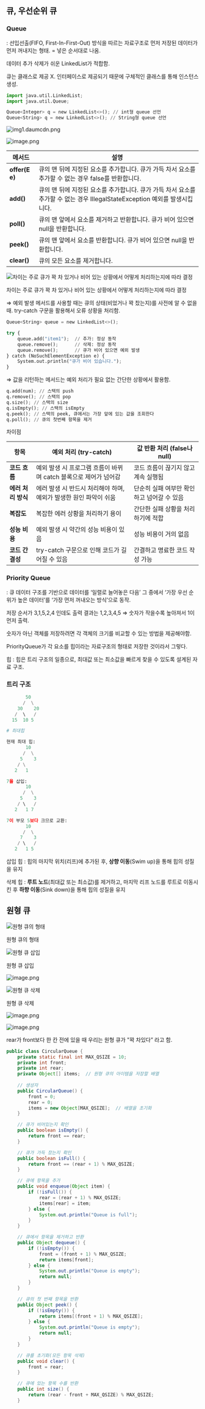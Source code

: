 ## 큐, 우선순위 큐

### Queue

: 선입선출(FIFO, First-In-First-Out) 방식을 따르는 자료구조로 먼저 저장된 데이터가 먼저 꺼내지는 형태. = 넣은 순서대로 나옴. 

데이터 추가 삭제가 쉬운 LinkedList가 적합함.

큐는 클래스로 제공 X. 인터페이스로 제공되기 때문에 구체적인 클래스를 통해 인스턴스 생성.

```python
import java.util.LinkedList;
import java.util.Queue;

Queue<Integer> q = new LinkedList<>(); // int형 queue 선언
Queue<String> q = new LinkedList<>(); // String형 queue 선언
```

![img1.daumcdn.png](https://prod-files-secure.s3.us-west-2.amazonaws.com/a8c02eb2-d622-48cd-b20f-5cf5f51eb8df/4c27f18f-e02f-4816-a438-3fc01774fe45/img1.daumcdn.png)

![image.png](https://prod-files-secure.s3.us-west-2.amazonaws.com/a8c02eb2-d622-48cd-b20f-5cf5f51eb8df/a365fd7a-073c-4909-9e25-805c62cbb49a/image.png)

| **메서드** | **설명** |
| --- | --- |
| **offer(E e)** | 큐의 맨 뒤에 지정된 요소를 추가합니다. 큐가 가득 차서 요소를 추가할 수 없는 경우 false를 반환합니다. |
| **add()** | 큐의 맨 뒤에 지정된 요소를 추가합니다. 큐가 가득 차서 요소를 추가할 수 없는 경우 IllegalStateException 예외를 발생시킵니다. |
| **poll()** | 큐의 맨 앞에서 요소를 제거하고 반환합니다. 큐가 비어 있으면 null을 반환합니다. |
| **peek()** | 큐의 맨 앞에서 요소를 반환합니다. 큐가 비어 있으면 null을 반환합니다. |
| **clear()** | 큐의 모든 요소를 제거합니다. |

![차이는 주로 큐가 꽉 차 있거나 비어 있는 상황에서 어떻게 처리하는지에 따라 결정](https://prod-files-secure.s3.us-west-2.amazonaws.com/a8c02eb2-d622-48cd-b20f-5cf5f51eb8df/a5d3e644-22e2-429a-96de-1e706eb5d3de/image.png)

차이는 주로 큐가 꽉 차 있거나 비어 있는 상황에서 어떻게 처리하는지에 따라 결정

⇒ 예외 발생 메서드를 사용할 때는 큐의 상태(비었거나 꽉 찼는지)를 사전에 알 수 없을 때. try-catch 구문을 활용해서 오류 상황을 처리함.

```python
Queue<String> queue = new LinkedList<>();

try {
    queue.add("item1");  // 추가: 정상 동작
    queue.remove();      // 삭제: 정상 동작
    queue.remove();      // 큐가 비어 있으면 예외 발생
} catch (NoSuchElementException e) {
    System.out.println("큐가 비어 있습니다.");
}
```

⇒ 값을 리턴하는 메서드는 예외 처리가 필요 없는 간단한 상황에서 활용함. 

```python
q.add(num); // 스택의 push
q.remove(); // 스택의 pop
q.size(); // 스택의 size
q.isEmpty(); // 스택의 isEmpty
q.peek(); // 스택의 peek, 큐에서는 가장 앞에 있는 값을 조회한다 
q.poll(); // 큐의 첫번째 항목을 제거
```

차이점 

| 항목           | 예외 처리 (try-catch)                               | 값 반환 처리 (false나 null)                 |
|----------------|-----------------------------------------------------|---------------------------------------------|
| **코드 흐름**    | 예외 발생 시 프로그램 흐름이 바뀌며 catch 블록으로 제어가 넘어감   | 코드 흐름이 끊기지 않고 계속 실행됨             |
| **에러 처리 방식**| 에러 발생 시 반드시 처리해야 하며, 예외가 발생한 원인 파악이 쉬움  | 단순히 실패 여부만 확인하고 넘어갈 수 있음       |
| **복잡도**      | 복잡한 에러 상황을 처리하기 용이                            | 간단한 실패 상황을 처리하기에 적합               |
| **성능 비용**    | 예외 발생 시 약간의 성능 비용이 있음                          | 성능 비용이 거의 없음                           |
| **코드 간결성**  | try-catch 구문으로 인해 코드가 길어질 수 있음                  | 간결하고 명료한 코드 작성 가능                  |


### Priority Queue

: 큐 데이터 구조를 기반으로 데이터를 ‘일렬로 늘어놓은 다음’ 그 중에서 ‘가장 우선 순위가 높은 데이터’를 ‘가장 먼저 꺼내오는 방식’으로 동작.

저장 순서가 3,1,5,2,4 인데도 출력 결과는 1,2,3,4,5 ⇒ 숫자가 작을수록 높아져서 1이 먼저 출력.

숫자가 아닌 객체를 저장하려면 각 객체의 크기를 비교할 수 있는 방법을 제공해야함. 

PriorityQueue가 각 요소를 힙이라는 자료구조의 형태로 저장한 것이라서 그렇다.

힙 :  힙은 트리 구조의 일종으로, 최대값 또는 최소값을 빠르게 찾을 수 있도록 설계된 자료 구조.

### 트리 구조

```python
       50
      /  \
    30    20
   /  \   /
  15  10 5

# 최대힙

현재 최대 힙:
       10
      /  \
     5    3
    / \
   2   1

7을 삽입:
       10
      /  \
     5    3
    / \   /
   2   1 7

7이 부모 5보다 크므로 교환:
       10
      /  \
     7    3
    / \   /
   2   1 5
```

삽입 힙 : 힙의 마지막 위치(리프)에 추가된 후, **상향 이동**(Swim up)을 통해 힙의 성질을 유지

삭제 힙 : **루트 노드**(최대값 또는 최소값)를 제거하고, 마지막 리프 노드를 루트로 이동시킨 후 **하향 이동**(Sink down)을 통해 힙의 성질을 유지

## 원형 큐

![ 원형 큐의 형태](https://prod-files-secure.s3.us-west-2.amazonaws.com/a8c02eb2-d622-48cd-b20f-5cf5f51eb8df/f9ae0903-80da-4c69-a2b9-1d37ead0d799/image.png)

 원형 큐의 형태

![원형 큐 삽입](https://prod-files-secure.s3.us-west-2.amazonaws.com/a8c02eb2-d622-48cd-b20f-5cf5f51eb8df/aa14f09b-bc23-44cb-bdd9-f0a829d767cb/image.png)

원형 큐 삽입

![image.png](https://prod-files-secure.s3.us-west-2.amazonaws.com/a8c02eb2-d622-48cd-b20f-5cf5f51eb8df/291cb24a-fccb-4641-ab7f-d4b9a9b06fa0/image.png)

![원형 큐 삭제](https://prod-files-secure.s3.us-west-2.amazonaws.com/a8c02eb2-d622-48cd-b20f-5cf5f51eb8df/4e1a34c8-c5bc-49b6-a4ce-12164ff1e33e/image.png)

원형 큐 삭제

![image.png](https://prod-files-secure.s3.us-west-2.amazonaws.com/a8c02eb2-d622-48cd-b20f-5cf5f51eb8df/03386271-910b-4fee-9d03-216702ecf381/image.png)

![image.png](https://prod-files-secure.s3.us-west-2.amazonaws.com/a8c02eb2-d622-48cd-b20f-5cf5f51eb8df/356809c5-30d3-4eb2-a88d-c03fa916676d/image.png)

rear가 front보다 한 칸 전에 있을 때 우리는 원형 큐가 "꽉 차있다” 라고 함.

```java
public class CircularQueue {
    private static final int MAX_QSIZE = 10;
    private int front;
    private int rear;
    private Object[] items;  // 원형 큐의 아이템을 저장할 배열
    
    // 생성자
    public CircularQueue() {
        front = 0;
        rear = 0;
        items = new Object[MAX_QSIZE];  // 배열을 초기화
    }

    // 큐가 비어있는지 확인
    public boolean isEmpty() {
        return front == rear;
    }

    // 큐가 가득 찼는지 확인
    public boolean isFull() {
        return front == (rear + 1) % MAX_QSIZE;
    }

    // 큐에 항목을 추가
    public void enqueue(Object item) {
        if (!isFull()) {
            rear = (rear + 1) % MAX_QSIZE;
            items[rear] = item;
        } else {
            System.out.println("Queue is full");
        }
    }

    // 큐에서 항목을 제거하고 반환
    public Object dequeue() {
        if (!isEmpty()) {
            front = (front + 1) % MAX_QSIZE;
            return items[front];
        } else {
            System.out.println("Queue is empty");
            return null;
        }
    }

    // 큐의 첫 번째 항목을 반환
    public Object peek() {
        if (!isEmpty()) {
            return items[(front + 1) % MAX_QSIZE];
        } else {
            System.out.println("Queue is empty");
            return null;
        }
    }

    // 큐를 초기화(모든 항목 삭제)
    public void clear() {
        front = rear;
    }

    // 큐에 있는 항목 수를 반환
    public int size() {
        return (rear - front + MAX_QSIZE) % MAX_QSIZE;
    }
```

